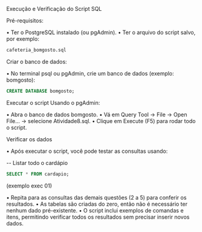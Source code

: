 Execução e Verificação do Script SQL

Pré-requisitos:

• Ter o PostgreSQL instalado (ou pgAdmin).
• Ter o arquivo do script salvo, por exemplo:

```sql
cafeteria_bomgosto.sql
```

Criar o banco de dados:

• No terminal psql ou pgAdmin, crie um banco de dados (exemplo: bomgosto):

```sql
CREATE DATABASE bomgosto;
```

Executar o script
Usando o pgAdmin:

• Abra o banco de dados bomgosto.
• Vá em Query Tool → File → Open File… → selecione Atividade8.sql.
• Clique em Execute (F5) para rodar todo o script.

Verificar os dados

• Após executar o script, você pode testar as consultas usando:

-- Listar todo o cardápio
```sql
SELECT * FROM cardapio;
```
(exemplo exec 01)

• Repita para as consultas das demais questões (2 a 5) para conferir os resultados.
• As tabelas são criadas do zero, então não é necessário ter nenhum dado pré-existente.
• O script inclui exemplos de comandas e itens, permitindo verificar todos os resultados sem precisar inserir novos dados.
